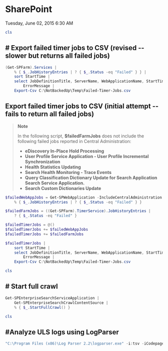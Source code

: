 ﻿# SharePoint

Tuesday, June 02, 2015
6:30 AM

```PowerShell
cls
```

## # Export failed timer jobs to CSV (revised -- slower but returns all failed jobs)

```PowerShell
(Get-SPFarm).Services |
    % { $_.JobHistoryEntries | ? { $_.Status -eq "Failed" } } |
    sort StartTime |
    select JobDefinitionTitle, ServerName, WebApplicationName, StartTime, EndTime,
        ErrorMessage |
    Export-Csv C:\NotBackedUp\Temp\Failed-Timer-Jobs.csv
```

## Export failed timer jobs to CSV (initial attempt -- fails to return all failed jobs)

> **Note**
> 
> In the following script, **\$failedFarmJobs** does not include the following failed jobs reported in Central Administration:
> 
> - **eDiscovery In-Place Hold Processing**
> - **User Profile Service Application - User Profile Incremental Synchronization**
> - **Health Statistics Updating**
> - **Search Health Monitoring - Trace Events**
> - **Query Classification Dictionary Update for Search Application Search Service Application.**
> - **Search Custom Dictionaries Update**

```PowerShell
$failedWebAppJobs = Get-SPWebApplication -IncludeCentralAdministration |
    % { $_.JobHistoryEntries | ? { $_.Status -eq "Failed" } }

$failedFarmJobs = ((Get-SPFarm).TimerService).JobHistoryEntries |
    ? { $_.Status -eq "Failed" }

$failedTimerJobs = @()
$failedTimerJobs += $failedWebAppJobs
$failedTimerJobs += $failedFarmJobs

$failedTimerJobs |
    sort StartTime |
    select JobDefinitionTitle, ServerName, WebApplicationName, StartTime, EndTime,
        ErrorMessage |
    Export-Csv C:\NotBackedUp\Temp\Failed-Timer-Jobs.csv
```

```PowerShell
cls
```

## # Start full crawl

```PowerShell
Get-SPEnterpriseSearchServiceApplication |
    Get-SPEnterpriseSearchCrawlContentSource |
    % { $_.StartFullCrawl() }
```

```PowerShell
cls
```

## #Analyze ULS logs using LogParser

```PowerShell
"C:\Program Files (x86)\Log Parser 2.2\logparser.exe" -i:tsv -iCodepage:-1 "SELECT Timestamp, Process, TID, Area, Category, EventID, Level, Message, Correlation INTO LogStaging FROM 'E:\NotBackedUp\SharePoint Logs\*.log'" -o:SQL -oConnString: "server=localhost;Database=SharePointAnalysis;Trusted_Connection=yes;" -iCheckPoint:"E:\NotBackedUp\SharePoint Logs\LogParserCheckpoint.lpc"
```
